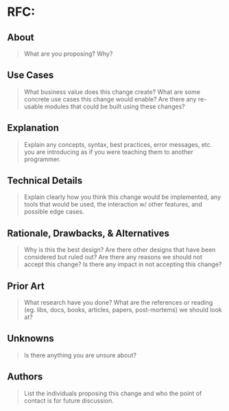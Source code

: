 # RFC:

## About
> What are you proposing? Why?

## Use Cases
> What business value does this change create? What are some concrete use cases this change would enable? Are there any re-usable modules that could be built using these changes?

## Explanation
> Explain any concepts, syntax, best practices, error messages, etc. you are introducing as if you were teaching them to another programmer.

## Technical Details
> Explain clearly how you think this change would be implemented, any tools that would be used, the interaction w/ other features, and possible edge cases.

## Rationale, Drawbacks, & Alternatives
> Why is this the best design? Are there other designs that have been considered but ruled out? Are there any reasons we should not accept this change? Is there any impact in not accepting this change?

## Prior Art
> What research have you done? What are the references or reading (eg. libs, docs, books, articles, papers, post-mortems) we should look at?

## Unknowns
> Is there anything you are unsure about?

## Authors
> List the individuals proposing this change and who the point of contact is for future discussion.
